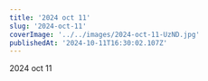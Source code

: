 ```yaml
---
title: '2024 oct 11'
slug: '2024-oct-11'
coverImage: '../../images/2024-oct-11-UzND.jpg'
publishedAt: '2024-10-11T16:30:02.107Z'
---
```


2024 oct 11